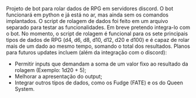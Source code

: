 Projeto de bot para rolar dados de RPG em servidores discord.
O bot funcionará em python e já está no ar, mas ainda sem os comandos implantados.
O script de rolagem de dados foi feito em um arquivo separado para testar as funcionalidades. Em breve pretendo integra-lo com o bot.
No momento, o script de rolagem é funcional para os sete principais tipos de dados de RPG (d4, d6, d8, d10, d12, d20 e d100) e é capaz de rolar mais de um dado ao mesmo tempo, somando o total dos resultados.
Planos para futuros updates incluem (além da integração com o discord):
- Permitir inputs que demandam a soma de um valor fixo ao resultado da rolagem (Exemplo: 1d20 + 5);
- Melhorar a apresentação do output;
- Integrar outros tipos de dados, como os Fudge (FATE) e os do Queen System.

